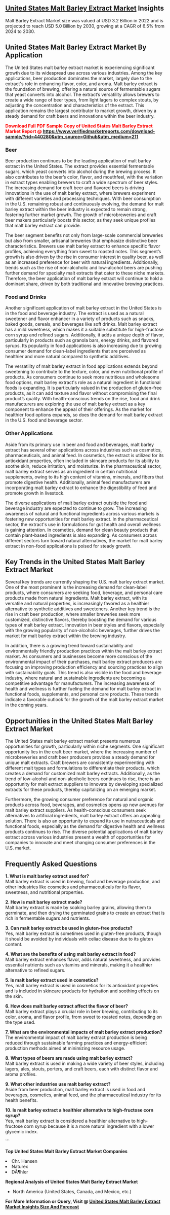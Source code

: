 <h2><a href="https://www.verifiedmarketreports.com/download-sample/?rid=440280&amp;utm_source=Github&amp;utm_medium=211" target="_blank">United States Malt Barley Extract Market</a> Insights</h2><p>Malt Barley Extract Market size was valued at USD 3.2 Billion in 2022 and is projected to reach USD 5.0 Billion by 2030, growing at a CAGR of 6.5% from 2024 to 2030.</p><p><h2>United States Malt Barley Extract Market By Application</h2><p>The United States malt barley extract market is experiencing significant growth due to its widespread use across various industries. Among the key applications, beer production dominates the market, largely due to the extract's role in enhancing flavor, color, and aroma. Malt barley extract is the foundation of brewing, offering a natural source of fermentable sugars that yeast converts into alcohol. The extract’s versatility allows brewers to create a wide range of beer types, from light lagers to complex stouts, by adjusting the concentration and characteristics of the extract. This application remains the largest contributor to market growth, driven by a steady demand for craft beers and innovations within the beer industry. <strong><p><span class=""><span style="color: #ff0000;"><strong>Download Full PDF Sample Copy of United States Malt Barley Extract Market Report</strong> @ </span><a href="https://www.verifiedmarketreports.com/download-sample/?rid=440280&amp;utm_source=Github&amp;utm_medium=211" target="_blank">https://www.verifiedmarketreports.com/download-sample/?rid=440280&amp;utm_source=Github&amp;utm_medium=211</a></span></p></strong></p><h3>Beer</h3><p>Beer production continues to be the leading application of malt barley extract in the United States. The extract provides essential fermentable sugars, which yeast converts into alcohol during the brewing process. It also contributes to the beer’s color, flavor, and mouthfeel, with the variation in extract types enabling brewers to craft a wide spectrum of beer styles. The increasing demand for craft beer and flavored beers is driving innovations in the use of malt barley extract, where brewers experiment with different varieties and processing techniques. With beer consumption in the U.S. remaining robust and continuously evolving, the demand for malt barley extract within the beer industry is expected to remain strong, fostering further market growth. The growth of microbreweries and craft beer makers particularly boosts this sector, as they seek unique profiles that malt barley extract can provide.<p>The beer segment benefits not only from large-scale commercial breweries but also from smaller, artisanal breweries that emphasize distinctive beer characteristics. Brewers use malt barley extract to enhance specific flavor profiles, achieving everything from sweet to roasted notes. This segment’s growth is also driven by the rise in consumer interest in quality beer, as well as an increased preference for beer with natural ingredients. Additionally, trends such as the rise of non-alcoholic and low-alcohol beers are pushing further demand for specialty malt extracts that cater to these niche markets. Therefore, the beer application of malt barley extract will continue to hold a dominant share, driven by both traditional and innovative brewing practices.</p><h3>Food and Drinks</h3><p>Another significant application of malt barley extract in the United States is in the food and beverage industry. The extract is used as a natural sweetener and flavor enhancer in a variety of products such as snacks, baked goods, cereals, and beverages like soft drinks. Malt barley extract has a mild sweetness, which makes it a suitable substitute for high-fructose corn syrup and refined sugars. Additionally, it adds a unique depth of flavor, particularly in products such as granola bars, energy drinks, and flavored syrups. Its popularity in food applications is also increasing due to growing consumer demand for clean-label ingredients that are perceived as healthier and more natural compared to synthetic additives.<p>The versatility of malt barley extract in food applications extends beyond sweetening to contribute to the texture, color, and even nutritional profile of products. As consumers continue to seek more nutritious and wholesome food options, malt barley extract's role as a natural ingredient in functional foods is expanding. It is particularly valued in the production of gluten-free products, as it can add texture and flavor without compromising the final product’s quality. With health-conscious trends on the rise, food and drink manufacturers are exploring the use of malt barley extract as a key component to enhance the appeal of their offerings. As the market for healthier food options expands, so does the demand for malt barley extract in the U.S. food and beverage sector.</p><h3>Other Applications</h3><p>Aside from its primary use in beer and food and beverages, malt barley extract has several other applications across industries such as cosmetics, pharmaceuticals, and animal feed. In cosmetics, the extract is utilized for its antioxidant properties, often included in skincare products for its ability to soothe skin, reduce irritation, and moisturize. In the pharmaceutical sector, malt barley extract serves as an ingredient in certain nutritional supplements, owing to its high content of vitamins, minerals, and fibers that promote digestive health. Additionally, animal feed manufacturers are incorporating malt barley extract to enhance the digestibility of feed and promote growth in livestock.<p>The diverse applications of malt barley extract outside the food and beverage industry are expected to continue to grow. The increasing awareness of natural and functional ingredients across various markets is fostering new opportunities for malt barley extract. In the pharmaceutical sector, the extract's use in formulations for gut health and overall wellness is gaining attention. In cosmetics, demand for clean beauty products that contain plant-based ingredients is also expanding. As consumers across different sectors turn toward natural alternatives, the market for malt barley extract in non-food applications is poised for steady growth.</p><h2>Key Trends in the United States Malt Barley Extract Market</h2><p>Several key trends are currently shaping the U.S. malt barley extract market. One of the most prominent is the increasing demand for clean-label products, where consumers are seeking food, beverage, and personal care products made from natural ingredients. Malt barley extract, with its versatile and natural properties, is increasingly favored as a healthier alternative to synthetic additives and sweeteners. Another key trend is the rise in craft beer production, where smaller breweries seek more customized, distinctive flavors, thereby boosting the demand for various types of malt barley extract. Innovation in beer styles and flavors, especially with the growing popularity of non-alcoholic beverages, further drives the market for malt barley extract within the brewing industry.<p>In addition, there is a growing trend toward sustainability and environmentally friendly production practices within the malt barley extract market. As consumers and businesses become more conscious of the environmental impact of their purchases, malt barley extract producers are focusing on improving production efficiency and sourcing practices to align with sustainability goals. This trend is also visible in the food and beverage industry, where natural and sustainable ingredients are becoming a competitive advantage for manufacturers. The increasing awareness of health and wellness is further fueling the demand for malt barley extract in functional foods, supplements, and personal care products. These trends indicate a favorable outlook for the growth of the malt barley extract market in the coming years.</p><h2>Opportunities in the United States Malt Barley Extract Market</h2><p>The United States malt barley extract market presents numerous opportunities for growth, particularly within niche segments. One significant opportunity lies in the craft beer market, where the increasing number of microbreweries and craft beer producers provides a steady demand for unique malt extracts. Craft brewers are consistently experimenting with different malt types and formulations to differentiate their products, which creates a demand for customized malt barley extracts. Additionally, as the trend of low-alcohol and non-alcoholic beers continues to rise, there is an opportunity for malt extract suppliers to innovate by developing specialized extracts for these products, thereby capitalizing on an emerging market.<p>Furthermore, the growing consumer preference for natural and organic products across food, beverages, and cosmetics opens up new avenues for malt barley extract suppliers. As health-conscious consumers seek alternatives to artificial ingredients, malt barley extract offers an appealing solution. There is also an opportunity to expand its use in nutraceuticals and functional foods, especially as the demand for digestive health and wellness products continues to rise. The diverse potential applications of malt barley extract across various industries present a wealth of opportunities for companies to innovate and meet changing consumer preferences in the U.S. market.</p><h2>Frequently Asked Questions</h2><p><strong>1. What is malt barley extract used for?</strong><br> Malt barley extract is used in brewing, food and beverage production, and other industries like cosmetics and pharmaceuticals for its flavor, sweetness, and nutritional properties.</p><p><strong>2. How is malt barley extract made?</strong><br> Malt barley extract is made by soaking barley grains, allowing them to germinate, and then drying the germinated grains to create an extract that is rich in fermentable sugars and nutrients.</p><p><strong>3. Can malt barley extract be used in gluten-free products?</strong><br> Yes, malt barley extract is sometimes used in gluten-free products, though it should be avoided by individuals with celiac disease due to its gluten content.</p><p><strong>4. What are the benefits of using malt barley extract in food?</strong><br> Malt barley extract enhances flavor, adds natural sweetness, and provides essential nutrients such as vitamins and minerals, making it a healthier alternative to refined sugars.</p><p><strong>5. Is malt barley extract used in cosmetics?</strong><br> Yes, malt barley extract is used in cosmetics for its antioxidant properties and is included in skincare products for hydration and soothing effects on the skin.</p><p><strong>6. How does malt barley extract affect the flavor of beer?</strong><br> Malt barley extract plays a crucial role in beer brewing, contributing to its color, aroma, and flavor profile, from sweet to roasted notes, depending on the type used.</p><p><strong>7. What are the environmental impacts of malt barley extract production?</strong><br> The environmental impact of malt barley extract production is being reduced through sustainable farming practices and energy-efficient production methods aimed at minimizing resource usage.</p><p><strong>8. What types of beers are made using malt barley extract?</strong><br> Malt barley extract is used in making a wide variety of beer styles, including lagers, ales, stouts, porters, and craft beers, each with distinct flavor and aroma profiles.</p><p><strong>9. What other industries use malt barley extract?</strong><br> Aside from beer production, malt barley extract is used in food and beverages, cosmetics, animal feed, and the pharmaceutical industry for its health benefits.</p><p><strong>10. Is malt barley extract a healthier alternative to high-fructose corn syrup?</strong><br> Yes, malt barley extract is considered a healthier alternative to high-fructose corn syrup because it is a more natural ingredient with a lower glycemic index.</p>```</p><p><strong>Top United States Malt Barley Extract Market Companies</strong></p><div data-test-id=""><p><li>Chr. Hansen</li><li> Naturex</li><li> DÃ¶hler</li></p><div><strong>Regional Analysis of&nbsp;United States Malt Barley Extract Market</strong></div><ul><li dir="ltr"><p dir="ltr">North America&nbsp;(United States, Canada, and Mexico, etc.)</p></li></ul><p><strong>For More Information or Query, Visit @&nbsp;</strong><strong><a href="https://www.verifiedmarketreports.com/product/malt-barley-extract-market/?utm_source=Github&amp;utm_medium=211" target="_blank">United States Malt Barley Extract Market Insights Size And Forecast</a></strong></p></div>

